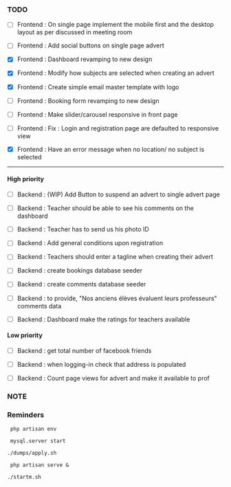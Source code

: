 ### TODO

- [ ] Frontend : On single page implement the mobile first and the desktop layout as per discussed in meeting room
- [ ] Frontend : Add social buttons on single page advert

- [x] Frontend : Dashboard revamping to new design
- [x] Frontend : Modify how subjects are selected when creating an advert
- [x] Frontend : Create simple email master template with logo
- [ ] Frontend : Booking form revamping to new design
- [ ] Frontend : Make slider/carousel responsive in front page
- [ ] Frontend : Fix : Login and registration page are defaulted to responsive view
- [x] Frontend : Have an error message when no location/ no subject is selected


--------------------------------------------------------------------------------

#### High priority
         
- [ ] Backend : (WIP) Add Button to suspend an advert to single advert page

- [ ] Backend : Teacher should be able to see his comments on the dashboard
- [ ] Backend : Teacher has to send us his photo ID
- [ ] Backend : Add general conditions upon registration
- [ ] Backend : Teachers should enter a tagline when creating their advert
- [ ] Backend : create bookings database seeder 
- [ ] Backend : create comments database seeder
- [ ] Backend : to provide, "Nos anciens élèves évaluent leurs professeurs" comments data
- [ ] Backend : Dashboard make the ratings for teachers available

#### Low priority
- [ ] Backend : get total number of facebook friends
- [ ] Backend : when logging-in check that address is populated
- [ ] Backend : Count page views for advert and make it available to prof




### NOTE


### Reminders
` php artisan env`

` mysql.server start`

` ./dumps/apply.sh `

` php artisan serve &`

`./startm.sh`
